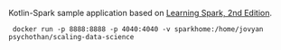 Kotlin-Spark sample application based on [Learning Spark, 2nd Edition](https://github.com/databricks/LearningSparkV2.git).

```
 docker run -p 8888:8888 -p 4040:4040 -v sparkhome:/home/jovyan psychothan/scaling-data-science
```
